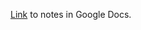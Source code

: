 [Link](https://docs.google.com/document/d/1u3qflyOoIRTUQloikpb5KOmq5DThGERyL4BsSWOXTsA/edit?usp=sharing) to notes in Google Docs.
